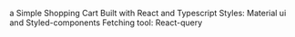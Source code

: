 a Simple Shopping Cart Built with React and Typescript
Styles: Material ui and Styled-components
Fetching tool: React-query